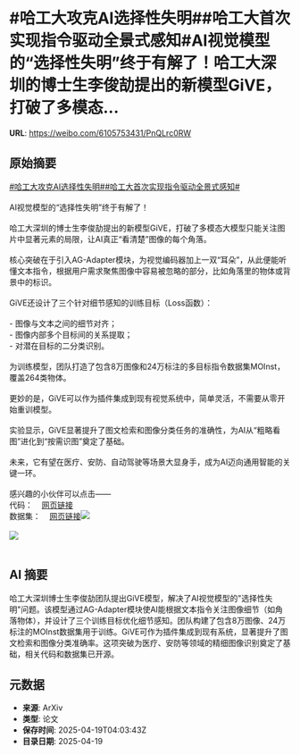 # #哈工大攻克AI选择性失明##哈工大首次实现指令驱动全景式感知#AI视觉模型的“选择性失明”终于有解了！哈工大深圳的博士生李俊劼提出的新模型GiVE，打破了多模态...

**URL**: https://weibo.com/6105753431/PnQLrc0RW

## 原始摘要

<a href="https://m.weibo.cn/search?containerid=231522type%3D1%26t%3D10%26q%3D%23%E5%93%88%E5%B7%A5%E5%A4%A7%E6%94%BB%E5%85%8BAI%E9%80%89%E6%8B%A9%E6%80%A7%E5%A4%B1%E6%98%8E%23&amp;extparam=%23%E5%93%88%E5%B7%A5%E5%A4%A7%E6%94%BB%E5%85%8BAI%E9%80%89%E6%8B%A9%E6%80%A7%E5%A4%B1%E6%98%8E%23" data-hide=""><span class="surl-text">#哈工大攻克AI选择性失明#</span></a><a href="https://m.weibo.cn/search?containerid=231522type%3D1%26t%3D10%26q%3D%23%E5%93%88%E5%B7%A5%E5%A4%A7%E9%A6%96%E6%AC%A1%E5%AE%9E%E7%8E%B0%E6%8C%87%E4%BB%A4%E9%A9%B1%E5%8A%A8%E5%85%A8%E6%99%AF%E5%BC%8F%E6%84%9F%E7%9F%A5%23&amp;extparam=%23%E5%93%88%E5%B7%A5%E5%A4%A7%E9%A6%96%E6%AC%A1%E5%AE%9E%E7%8E%B0%E6%8C%87%E4%BB%A4%E9%A9%B1%E5%8A%A8%E5%85%A8%E6%99%AF%E5%BC%8F%E6%84%9F%E7%9F%A5%23" data-hide=""><span class="surl-text">#哈工大首次实现指令驱动全景式感知#</span></a><br><br>AI视觉模型的“选择性失明”终于有解了！<br><br>哈工大深圳的博士生李俊劼提出的新模型GiVE，打破了多模态大模型只能关注图片中显著元素的局限，让AI真正“看清楚”图像的每个角落。<br><br>核心突破在于引入AG-Adapter模块，为视觉编码器加上一双“耳朵”，从此便能听懂文本指令，根据用户需求聚焦图像中容易被忽略的部分，比如角落里的物体或背景中的标识。<br><br>GiVE还设计了三个针对细节感知的训练目标（Loss函数）：<br><br>- 图像与文本之间的细节对齐；<br>- 图像内部多个目标间的关系提取；<br>- 对潜在目标的二分类识别。<br><br>为训练模型，团队打造了包含8万图像和24万标注的多目标指令数据集MOInst，覆盖264类物体。<br><br>更妙的是，GiVE可以作为插件集成到现有视觉系统中，简单灵活，不需要从零开始重训模型。<br><br>实验显示，GiVE显著提升了图文检索和图像分类任务的准确性，为AI从“粗略看图”进化到“按需识图”奠定了基础。<br><br>未来，它有望在医疗、安防、自动驾驶等场景大显身手，成为AI迈向通用智能的关键一环。<br><br>感兴趣的小伙伴可以点击——<br>代码：<a href="https://weibo.cn/sinaurl?u=https%3A%2F%2Fgithub.com%2FAlephZr%2FGiVE%2Ftree%2Fmain" data-hide=""><span class="url-icon"><img style="width: 1rem;height: 1rem" src="https://h5.sinaimg.cn/upload/2015/09/25/3/timeline_card_small_web_default.png" referrerpolicy="no-referrer"></span><span class="surl-text">网页链接</span></a><br>数据集：<a href="https://weibo.cn/sinaurl?u=https%3A%2F%2Fhuggingface.co%2Fdatasets%2FDF1024%2FMOInst" data-hide=""><span class="url-icon"><img style="width: 1rem;height: 1rem" src="https://h5.sinaimg.cn/upload/2015/09/25/3/timeline_card_small_web_default.png" referrerpolicy="no-referrer"></span><span class="surl-text">网页链接</span></a><img style="" src="https://tvax2.sinaimg.cn/large/006Fd7o3gy1i0l3mzu1k0j31r00e8h3j.jpg" referrerpolicy="no-referrer"><br><br><img style="" src="https://tvax3.sinaimg.cn/large/006Fd7o3gy1i0l3n16xxzj30zk0sw161.jpg" referrerpolicy="no-referrer"><br><br>

## AI 摘要

哈工大深圳博士生李俊劼团队提出GiVE模型，解决了AI视觉模型的"选择性失明"问题。该模型通过AG-Adapter模块使AI能根据文本指令关注图像细节（如角落物体），并设计了三个训练目标优化细节感知。团队构建了包含8万图像、24万标注的MOInst数据集用于训练。GiVE可作为插件集成到现有系统，显著提升了图文检索和图像分类准确率。这项突破为医疗、安防等领域的精细图像识别奠定了基础，相关代码和数据集已开源。

## 元数据

- **来源**: ArXiv
- **类型**: 论文
- **保存时间**: 2025-04-19T04:03:43Z
- **目录日期**: 2025-04-19
